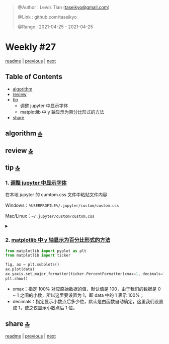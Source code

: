 > @Author  : Lewis Tian (taseikyo@gmail.com)
>
> @Link    : github.com/taseikyo
>
> @Range   : 2021-04-25 - 2021-04-25

# Weekly #27

[readme](../README.md) | [previous](202104W4.md) | [next](202105W2.md)

## Table of Contents

- [algorithm](#algorithm-)
- [review](#review-)
- [tip](#tip-)
    - 调整 jupyter 中显示字体
    - matplotlib 中 y 轴显示为百分比形式的方法
- [share](#share-)

## algorithm [🔝](#weekly-27)

## review [🔝](#weekly-27)

## tip [🔝](#weekly-27)

### 1. [调整 jupyter 中显示字体](https://www.zhihu.com/question/40012144/answer/363009024)

在本地 jupyter 的 cumtom.css 文件中粘贴文件内容

Windows：`%USERPROFILE%/.jupyter/custom/custom.css`

Mac/Linux：`~/.jupyter/custom/custom.css`

<details>
<summary></summary>

```CSS
/* Markdown */
div#notebook {
    font-family: "Fira Code", "Microsoft YaHei";
    line-height: 20px;
    -webkit-font-smoothing: antialiased !important;
}

/* Markdown - h2 */
div#notebook h2 {
    color: #007aff;
}

/* Markdown - quote */
div#notebook blockquote{
    background-color: #f8f8f8;
    color: #505050;
    padding: 8.5px;
    margin: 0.5em -0.5em 0.5em -0.4em;
}

/* Markdown - code in paragraph */
div#notebook p code, div#notebook li code {
    font-family: "Fira Code", "Microsoft YaHei";
    font-size: 1em !important;
    color: #111111;
    border: 0.5px solid #cfcfcf;
    border-radius: 2px;
    background-color: #f7f7f7;
    padding: .1em .2em;
    margin: 0px 2px;
}

/* Markdown - code */
div.text_cell_render pre {
    border: 1px solid #cfcfcf;
    border-radius: 2px;
    background: #f7f7f7;
    line-height: 1.21429em;
    padding: 8.5px;
    margin: 0.5em -0.5em 0.5em -0.4em;
}
div.text_cell_render code {
    background: #f7f7f7;
}

/* Code */
div.CodeMirror pre {
    font-family: "Microsoft Yahei mono", "Microsoft YaHei" !important;
    font-size: 11pt;
    line-height: 140%;
    -webkit-font-smoothing: antialiased !important;
}

/* Code - output */
div.output pre {
    font-family: "Fira Code", "Microsoft YaHei";
    line-height: 20px;
    -webkit-font-smoothing: antialiased !important;
}

/* Code - comment */
span.cm-comment {
    font-family: "Fira Code", "Microsoft YaHei" !important;
    font-style: normal !important;
}
```

</details>

### 2. [matplotlib 中 y 轴显示为百分比形式的方法](https://blog.csdn.net/lfod1997/article/details/106961100)

```Python
from matplotlib import pyplot as plt
from matplotlib import ticker

fig, ax = plt.subplots()
ax.plot(data)
ax.yaxis.set_major_formatter(ticker.PercentFormatter(xmax=1, decimals=1))
plt.show()
```

- xmax：指定 100% 对应原始数据的值，默认值是 100，由于我们的数据是 0 \~ 1 之间的小数，所以这里要设置为 1，即 data 中的 1 表示 100%；
- decimals：指定显示小数点后多少位，默认是由函数自动确定，这里我们设置成 1，使之仅显示小数点后 1 位。

## share [🔝](#weekly-27)

[readme](../README.md) | [previous](202104W4.md) | [next](202105W2.md)

